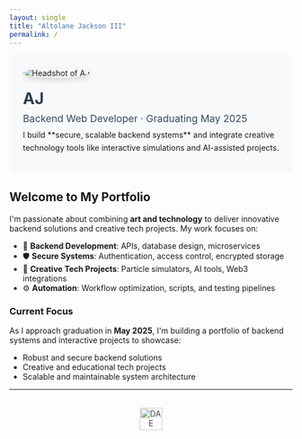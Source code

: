 ```yaml
---
layout: single
title: "Altolane Jackson III"
permalink: /
---
```


<div style="display:flex; gap:20px; align-items:center; flex-wrap:wrap; margin-bottom:2rem; padding:1.5rem; background:#f8f9fa; border-radius:8px;">
  <img src="{{ '/assets/img/profile.jpg' | relative_url }}" alt="Headshot of AJ" 
       style="max-width:160px; border-radius:50%; box-shadow:0 4px 12px rgba(0,0,0,.15);">
  <div>
    <h1 style="margin:0; color:#2c3e50;">AJ</h1>
    <p style="margin:.5rem 0; font-size:1.1rem; color:#34495e;">Backend Web Developer · Graduating May 2025</p>
    <p style="margin:.5rem 0; line-height:1.6;">I build **secure, scalable backend systems** and integrate creative technology tools like interactive simulations and AI-assisted projects.</p>
  </div>
</div>

## Welcome to My Portfolio

I'm passionate about combining **art and technology** to deliver innovative backend solutions and creative tech projects. My work focuses on:

- 🔧 **Backend Development**: APIs, database design, microservices  
- 🛡️ **Secure Systems**: Authentication, access control, encrypted storage  
- 🚀 **Creative Tech Projects**: Particle simulators, AI tools, Web3 integrations  
- ⚙️ **Automation**: Workflow optimization, scripts, and testing pipelines  

### Current Focus

As I approach graduation in **May 2025**, I'm building a portfolio of backend systems and interactive projects to showcase:

- Robust and secure backend solutions  
- Creative and educational tech projects  
- Scalable and maintainable system architecture  

---

<div style="text-align:center; margin-top:2rem;">
  <img src="{{ '/assets/img/dae-logo.avif' | relative_url }}" alt="DAE Logo" style="height:40px; opacity:0.8;">
</div>
